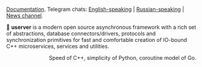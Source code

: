 [Documentation](https://userver-framework.github.io/). Telegram chats: [English-speaking](https://t.me/userver_en) | [Russian-speaking](https://t.me/userver_ru) | [News channel](https://t.me/userver_news).

🐙 **userver** is a modern open source asynchronous framework with a rich set of abstractions,
database connectors/drivers, protocols and synchronization primitives for fast and
comfortable creation of IO-bound C++ microservices, services and utilities.

<p align="right">Speed of C++, simplicity of Python, coroutine model of Go.</p>
